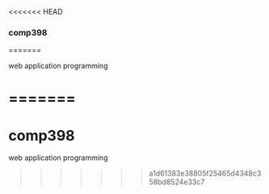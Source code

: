 <<<<<<< HEAD
### comp398
=======

web application programming

=======
=======
comp398
=======

web application programming
>>>>>>> a1d61383e38805f25465d4348c358bd8524e33c7
